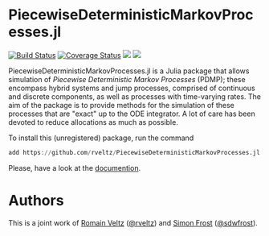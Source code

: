 # PiecewiseDeterministicMarkovProcesses.jl 

[![Build Status](https://travis-ci.org/rveltz/PiecewiseDeterministicMarkovProcesses.jl.svg?branch=master)](https://travis-ci.org/rveltz/PiecewiseDeterministicMarkovProcesses.jl)
[![Coverage Status](https://coveralls.io/repos/github/rveltz/PiecewiseDeterministicMarkovProcesses.jl/badge.svg?branch=master)](https://coveralls.io/github/rveltz/PiecewiseDeterministicMarkovProcesses.jl?branch=master)
[![](https://img.shields.io/badge/docs-stable-blue.svg)](https://rveltz.github.io/PiecewiseDeterministicMarkovProcesses.jl/stable)
[![](https://img.shields.io/badge/docs-latest-blue.svg)](https://rveltz.github.io/PiecewiseDeterministicMarkovProcesses.jl/latest) 

PiecewiseDeterministicMarkovProcesses.jl is a Julia package that allows simulation of *Piecewise Deterministic Markov Processes* (PDMP); these encompass hybrid systems and jump processes, comprised of continuous and discrete components, as well as processes with time-varying rates. The aim of the package is to provide methods for the simulation of these processes that are "exact" up to the ODE integrator. A lot of care has been devoted to reduce allocations as much as possible.

To install this (unregistered) package, run the command 

```julia
add https://github.com/rveltz/PiecewiseDeterministicMarkovProcesses.jl.git
```


Please, have a look at the [documention](https://rveltz.github.io/PiecewiseDeterministicMarkovProcesses.jl/latest).

# Authors

This is a joint work of [Romain Veltz](https://romainveltz.pythonanywhere.com/) ([@rveltz](http://github.com/rveltz)) and [Simon Frost](http://www.vet.cam.ac.uk/directory/sdf22@cam.ac.uk) ([@sdwfrost](http://github.com/sdwfrost)).
